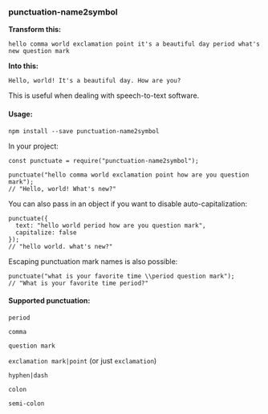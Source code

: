 ### punctuation-name2symbol

**Transform this:**

`hello comma world exclamation point it's a beautiful day period what's new question mark`

**Into this:**

`Hello, world! It's a beautiful day. How are you?`


This is useful when dealing with speech-to-text software.

#### Usage:

`npm install --save punctuation-name2symbol`

In your project:

`const punctuate = require("punctuation-name2symbol");`

```
punctuate("hello comma world exclamation point how are you question mark");
// "Hello, world! What's new?"
```

You can also pass in an object if you want to disable auto-capitalization:

```
punctuate({
  text: "hello world period how are you question mark",
  capitalize: false
});
// "hello world. what's new?"
```

Escaping punctuation mark names is also possible:

```
punctuate("what is your favorite time \\period question mark");
// "What is your favorite time period?"
```



#### Supported punctuation:

`period`

`comma`

`question mark`

`exclamation mark|point` (or just `exclamation`)

`hyphen|dash`

`colon`

`semi-colon`